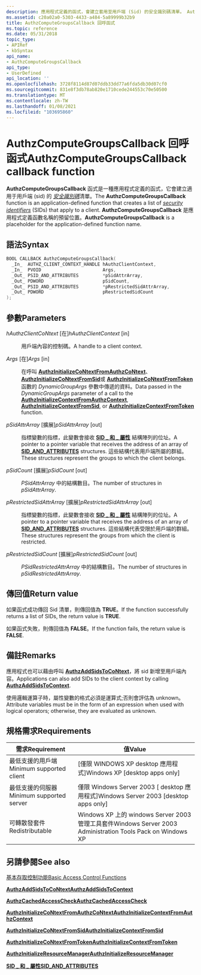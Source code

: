 ```yaml
---
description: 應用程式定義的函式，會建立套用至用戶端 (Sid) 的安全識別碼清單。 AuthzComputeGroupsCallback 是應用程式定義函數名稱的預留位置。
ms.assetid: c20a02a0-5303-4433-a484-5a89999b32b9
title: AuthzComputeGroupsCallback 回呼函式
ms.topic: reference
ms.date: 05/31/2018
topic_type:
- APIRef
- kbSyntax
api_name:
- AuthzComputeGroupsCallback
api_type:
- UserDefined
api_location: ''
ms.openlocfilehash: 3728f8114d87d07ddb33dd77a6fda5db30d07cf0
ms.sourcegitcommit: 831e8f3db78ab820e1710cede244553c70e50500
ms.translationtype: MT
ms.contentlocale: zh-TW
ms.lasthandoff: 01/08/2021
ms.locfileid: "103695860"
---
```

# <a name="authzcomputegroupscallback-callback-function"></a><span data-ttu-id="4d306-104">AuthzComputeGroupsCallback 回呼函式</span><span class="sxs-lookup"><span data-stu-id="4d306-104">AuthzComputeGroupsCallback callback function</span></span>

<span data-ttu-id="4d306-105">**AuthzComputeGroupsCallback** 函式是一種應用程式定義的函式，它會建立適用于用戶端 (sid) 的 [*安全識別碼*](/windows/desktop/SecGloss/s-gly)清單。</span><span class="sxs-lookup"><span data-stu-id="4d306-105">The **AuthzComputeGroupsCallback** function is an application-defined function that creates a list of [*security identifiers*](/windows/desktop/SecGloss/s-gly) (SIDs) that apply to a client.</span></span> <span data-ttu-id="4d306-106">**AuthzComputeGroupsCallback** 是應用程式定義函數名稱的預留位置。</span><span class="sxs-lookup"><span data-stu-id="4d306-106">**AuthzComputeGroupsCallback** is a placeholder for the application-defined function name.</span></span>

## <a name="syntax"></a><span data-ttu-id="4d306-107">語法</span><span class="sxs-lookup"><span data-stu-id="4d306-107">Syntax</span></span>


```C++
BOOL CALLBACK AuthzComputeGroupsCallback(
  _In_  AUTHZ_CLIENT_CONTEXT_HANDLE hAuthzClientContext,
  _In_  PVOID                       Args,
  _Out_ PSID_AND_ATTRIBUTES         *pSidAttrArray,
  _Out_ PDWORD                      pSidCount,
  _Out_ PSID_AND_ATTRIBUTES         *pRestrictedSidAttrArray,
  _Out_ PDWORD                      pRestrictedSidCount
);
```



## <a name="parameters"></a><span data-ttu-id="4d306-108">參數</span><span class="sxs-lookup"><span data-stu-id="4d306-108">Parameters</span></span>

<dl> <dt>

<span data-ttu-id="4d306-109">*hAuthzClientCoNtext* \[在\]</span><span class="sxs-lookup"><span data-stu-id="4d306-109">*hAuthzClientContext* \[in\]</span></span>
</dt> <dd>

<span data-ttu-id="4d306-110">用戶端內容的控制碼。</span><span class="sxs-lookup"><span data-stu-id="4d306-110">A handle to a client context.</span></span>

</dd> <dt>

<span data-ttu-id="4d306-111">*Args* \[在\]</span><span class="sxs-lookup"><span data-stu-id="4d306-111">*Args* \[in\]</span></span>
</dt> <dd>

<span data-ttu-id="4d306-112">在呼叫 [**AuthzInitializeCoNtextFromAuthzCoNtext**](/windows/desktop/api/Authz/nf-authz-authzinitializecontextfromauthzcontext)、 [**AuthzInitializeCoNtextFromSid**](/windows/desktop/api/Authz/nf-authz-authzinitializecontextfromsid)或 [**AuthzInitializeCoNtextFromToken**](/windows/desktop/api/Authz/nf-authz-authzinitializecontextfromtoken)函數的 *DynamicGroupArgs* 參數中傳遞的資料。</span><span class="sxs-lookup"><span data-stu-id="4d306-112">Data passed in the *DynamicGroupArgs* parameter of a call to the [**AuthzInitializeContextFromAuthzContext**](/windows/desktop/api/Authz/nf-authz-authzinitializecontextfromauthzcontext), [**AuthzInitializeContextFromSid**](/windows/desktop/api/Authz/nf-authz-authzinitializecontextfromsid), or [**AuthzInitializeContextFromToken**](/windows/desktop/api/Authz/nf-authz-authzinitializecontextfromtoken) function.</span></span>

</dd> <dt>

<span data-ttu-id="4d306-113">*pSidAttrArray* \[擴展\]</span><span class="sxs-lookup"><span data-stu-id="4d306-113">*pSidAttrArray* \[out\]</span></span>
</dt> <dd>

<span data-ttu-id="4d306-114">指標變數的指標，此變數會接收 [**SID \_ 和 \_ 屬性**](/windows/desktop/api/Winnt/ns-winnt-sid_and_attributes) 結構陣列的位址。</span><span class="sxs-lookup"><span data-stu-id="4d306-114">A pointer to a pointer variable that receives the address of an array of [**SID\_AND\_ATTRIBUTES**](/windows/desktop/api/Winnt/ns-winnt-sid_and_attributes) structures.</span></span> <span data-ttu-id="4d306-115">這些結構代表用戶端所屬的群組。</span><span class="sxs-lookup"><span data-stu-id="4d306-115">These structures represent the groups to which the client belongs.</span></span>

</dd> <dt>

<span data-ttu-id="4d306-116">*pSidCount* \[擴展\]</span><span class="sxs-lookup"><span data-stu-id="4d306-116">*pSidCount* \[out\]</span></span>
</dt> <dd>

<span data-ttu-id="4d306-117">*PSidAttrArray* 中的結構數目。</span><span class="sxs-lookup"><span data-stu-id="4d306-117">The number of structures in *pSidAttrArray*.</span></span>

</dd> <dt>

<span data-ttu-id="4d306-118">*pRestrictedSidAttrArray* \[擴展\]</span><span class="sxs-lookup"><span data-stu-id="4d306-118">*pRestrictedSidAttrArray* \[out\]</span></span>
</dt> <dd>

<span data-ttu-id="4d306-119">指標變數的指標，此變數會接收 [**SID \_ 和 \_ 屬性**](/windows/desktop/api/Winnt/ns-winnt-sid_and_attributes) 結構陣列的位址。</span><span class="sxs-lookup"><span data-stu-id="4d306-119">A pointer to a pointer variable that receives the address of an array of [**SID\_AND\_ATTRIBUTES**](/windows/desktop/api/Winnt/ns-winnt-sid_and_attributes) structures.</span></span> <span data-ttu-id="4d306-120">這些結構代表受限於用戶端的群組。</span><span class="sxs-lookup"><span data-stu-id="4d306-120">These structures represent the groups from which the client is restricted.</span></span>

</dd> <dt>

<span data-ttu-id="4d306-121">*pRestrictedSidCount* \[擴展\]</span><span class="sxs-lookup"><span data-stu-id="4d306-121">*pRestrictedSidCount* \[out\]</span></span>
</dt> <dd>

<span data-ttu-id="4d306-122">*PSidRestrictedAttrArray* 中的結構數目。</span><span class="sxs-lookup"><span data-stu-id="4d306-122">The number of structures in *pSidRestrictedAttrArray*.</span></span>

</dd> </dl>

## <a name="return-value"></a><span data-ttu-id="4d306-123">傳回值</span><span class="sxs-lookup"><span data-stu-id="4d306-123">Return value</span></span>

<span data-ttu-id="4d306-124">如果函式成功傳回 Sid 清單，則傳回值為 **TRUE**。</span><span class="sxs-lookup"><span data-stu-id="4d306-124">If the function successfully returns a list of SIDs, the return value is **TRUE**.</span></span>

<span data-ttu-id="4d306-125">如果函式失敗，則傳回值為 **FALSE**。</span><span class="sxs-lookup"><span data-stu-id="4d306-125">If the function fails, the return value is **FALSE**.</span></span>

## <a name="remarks"></a><span data-ttu-id="4d306-126">備註</span><span class="sxs-lookup"><span data-stu-id="4d306-126">Remarks</span></span>

<span data-ttu-id="4d306-127">應用程式也可以藉由呼叫 [**AuthzAddSidsToCoNtext**](/windows/desktop/api/Authz/nf-authz-authzaddsidstocontext)，將 sid 新增至用戶端內容。</span><span class="sxs-lookup"><span data-stu-id="4d306-127">Applications can also add SIDs to the client context by calling [**AuthzAddSidsToContext**](/windows/desktop/api/Authz/nf-authz-authzaddsidstocontext).</span></span>

<span data-ttu-id="4d306-128">使用邏輯運算子時，屬性變數的格式必須是運算式;否則會評估為 unknown。</span><span class="sxs-lookup"><span data-stu-id="4d306-128">Attribute variables must be in the form of an expression when used with logical operators; otherwise, they are evaluated as unknown.</span></span>

## <a name="requirements"></a><span data-ttu-id="4d306-129">規格需求</span><span class="sxs-lookup"><span data-stu-id="4d306-129">Requirements</span></span>



| <span data-ttu-id="4d306-130">需求</span><span class="sxs-lookup"><span data-stu-id="4d306-130">Requirement</span></span> | <span data-ttu-id="4d306-131">值</span><span class="sxs-lookup"><span data-stu-id="4d306-131">Value</span></span> |
|-------------------------------------|------------------------------------------------------------------------|
| <span data-ttu-id="4d306-132">最低支援的用戶端</span><span class="sxs-lookup"><span data-stu-id="4d306-132">Minimum supported client</span></span><br/> | <span data-ttu-id="4d306-133">\[僅限 WINDOWS XP desktop 應用程式\]</span><span class="sxs-lookup"><span data-stu-id="4d306-133">Windows XP \[desktop apps only\]</span></span><br/>                            |
| <span data-ttu-id="4d306-134">最低支援的伺服器</span><span class="sxs-lookup"><span data-stu-id="4d306-134">Minimum supported server</span></span><br/> | <span data-ttu-id="4d306-135">僅限 Windows Server 2003 \[ desktop 應用程式\]</span><span class="sxs-lookup"><span data-stu-id="4d306-135">Windows Server 2003 \[desktop apps only\]</span></span><br/>                   |
| <span data-ttu-id="4d306-136">可轉散發套件</span><span class="sxs-lookup"><span data-stu-id="4d306-136">Redistributable</span></span><br/>          | <span data-ttu-id="4d306-137">Windows XP 上的 windows Server 2003 管理工具套件</span><span class="sxs-lookup"><span data-stu-id="4d306-137">Windows Server 2003 Administration Tools Pack on Windows XP</span></span><br/> |



## <a name="see-also"></a><span data-ttu-id="4d306-138">另請參閱</span><span class="sxs-lookup"><span data-stu-id="4d306-138">See also</span></span>

<dl> <dt>

[<span data-ttu-id="4d306-139">基本存取控制功能</span><span class="sxs-lookup"><span data-stu-id="4d306-139">Basic Access Control Functions</span></span>](authorization-functions.md)
</dt> <dt>

[<span data-ttu-id="4d306-140">**AuthzAddSidsToCoNtext**</span><span class="sxs-lookup"><span data-stu-id="4d306-140">**AuthzAddSidsToContext**</span></span>](/windows/desktop/api/Authz/nf-authz-authzaddsidstocontext)
</dt> <dt>

[<span data-ttu-id="4d306-141">**AuthzCachedAccessCheck**</span><span class="sxs-lookup"><span data-stu-id="4d306-141">**AuthzCachedAccessCheck**</span></span>](/windows/desktop/api/Authz/nf-authz-authzcachedaccesscheck)
</dt> <dt>

[<span data-ttu-id="4d306-142">**AuthzInitializeCoNtextFromAuthzCoNtext**</span><span class="sxs-lookup"><span data-stu-id="4d306-142">**AuthzInitializeContextFromAuthzContext**</span></span>](/windows/desktop/api/Authz/nf-authz-authzinitializecontextfromauthzcontext)
</dt> <dt>

[<span data-ttu-id="4d306-143">**AuthzInitializeCoNtextFromSid**</span><span class="sxs-lookup"><span data-stu-id="4d306-143">**AuthzInitializeContextFromSid**</span></span>](/windows/desktop/api/Authz/nf-authz-authzinitializecontextfromsid)
</dt> <dt>

[<span data-ttu-id="4d306-144">**AuthzInitializeCoNtextFromToken**</span><span class="sxs-lookup"><span data-stu-id="4d306-144">**AuthzInitializeContextFromToken**</span></span>](/windows/desktop/api/Authz/nf-authz-authzinitializecontextfromtoken)
</dt> <dt>

[<span data-ttu-id="4d306-145">**AuthzInitializeResourceManager**</span><span class="sxs-lookup"><span data-stu-id="4d306-145">**AuthzInitializeResourceManager**</span></span>](/windows/desktop/api/Authz/nf-authz-authzinitializeresourcemanager)
</dt> <dt>

[<span data-ttu-id="4d306-146">**SID \_ 和 \_ 屬性**</span><span class="sxs-lookup"><span data-stu-id="4d306-146">**SID\_AND\_ATTRIBUTES**</span></span>](/windows/desktop/api/Winnt/ns-winnt-sid_and_attributes)
</dt> </dl>

 

